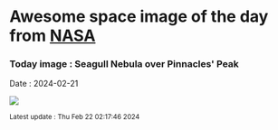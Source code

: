 
# Awesome space image of the day from [NASA](https://api.nasa.gov/)

### Today image : Seagull Nebula over Pinnacles' Peak
Date : 2024-02-21

![](https://apod.nasa.gov/apod/image/2402/SeagullPinnacles_Venkatraman_960.jpg)

<small>Latest update : Thu Feb 22 02:17:46 2024</small>
        